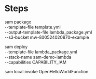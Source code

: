 # Steps

sam package \
  --template-file template.yml \
  --output-template-file lambda_package.yml \
  --s3-bucket mw-800524020870-example

sam deploy \
  --template-file lambda_package.yml \
  --stack-name sam-demo-lambda \
  --capabilities CAPABILITY_IAM

sam local invoke OpenHelloWorldFunction
